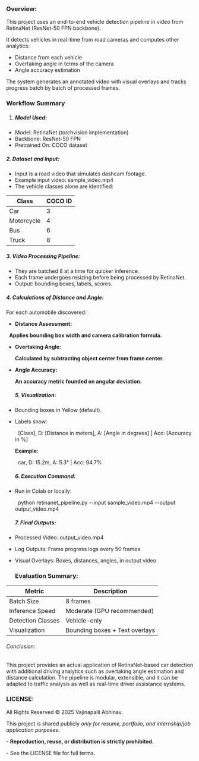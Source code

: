 ### Overview:



This project uses an end-to-end vehicle detection pipeline in video from RetinaNet (ResNet-50 FPN backbone).



It detects vehicles in real-time from road cameras and computes other analytics:

* Distance from each vehicle
* Overtaking angle in terms of the camera
* Angle accuracy estimation



The system generates an annotated video with visual overlays and tracks progress batch by batch of processed frames.



### Workflow Summary



1. ##### **Model Used:**



* Model: RetinaNet (torchvision implementation)
* Backbone: ResNet-50 FPN
* Pretrained On: COCO dataset



##### **2. Dataset and Input:**



* Input is a road video that simulates dashcam footage.
* Example input video: sample\_video.mp4
* The vehicle classes alone are identified:

| Class      | COCO ID |
| ---------- | ------- |
| Car        | 3       |
| Motorcycle | 4       |
| Bus        | 6       |
| Truck      | 8       |



##### **3. Video Processing Pipeline:**



* They are batched 8 at a time for quicker inference.
* Each frame undergoes resizing before being processed by RetinaNet.
* Output: bounding boxes, labels, scores.



##### **4. Calculations of Distance and Angle:**



For each automobile discovered:

* **Distance Assessment:**

    **Applies bounding box width and camera calibration formula.**

* **Overtaking Angle:**

  **Calculated by subtracting object center from frame center.**

* **Angle Accuracy:**

  **An accuracy metric founded on angular deviation.**

  

  ##### **5. Visualization:**

  

* Bounding boxes in Yellow (default).
* Labels show:

   	\[Class], D: \[Distance in meters], A: \[Angle in degrees] | Acc: \[Accuracy in %]

  

  **Example:**

   	car, D: 15.2m, A: 5.3° | Acc: 94.7%

  

  ##### **6. Execution Command:**

  

* Run in Colab or locally:

   	python retinanet\_pipeline.py --input sample\_video.mp4 --output output\_video.mp4

  

  ##### **7. Final Outputs:**

  

* Processed Video: output\_video.mp4
* Log Outputs: Frame progress logs every 50 frames
* Visual Overlays: Boxes, distances, angles, in output video

  

  ### Evaluation Summary:
| Metric                | Description                    |
| --------------------- | ------------------------------ |
| Batch Size            | 8 frames                       |
| Inference Speed       | Moderate (GPU recommended)     |
| Detection Classes     | Vehicle-only                   |
| Visualization         | Bounding boxes + Text overlays |

  

  

  ###### Conclusion:

  This project provides an actual application of RetinaNet-based car detection with additional driving analytics such as overtaking angle estimation and distance calculation. The pipeline is modular, extensible, and it can be adapted to traffic analysis as well as real-time driver assistance systems.

  

  ### LICENSE:

  

  All Rights Reserved © 2025 Vajinapalli Abhinav.

  

  This project is shared publicly *only for resume, portfolio, and internship/job application purposes*.

  

  \- **Reproduction, reuse, or distribution is strictly prohibited.**

  \- See the LICENSE file for full terms.

  

